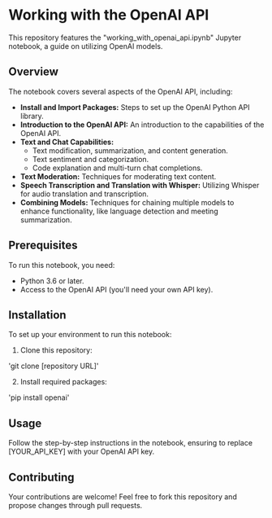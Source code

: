 # Working with the OpenAI API

This repository features the "working_with_openai_api.ipynb" Jupyter notebook, a guide on utilizing OpenAI models.

## Overview

The notebook covers several aspects of the OpenAI API, including:

* **Install and Import Packages:** Steps to set up the OpenAI Python API library.
* **Introduction to the OpenAI API:** An introduction to the capabilities of the OpenAI API.
* **Text and Chat Capabilities:**
  * Text modification, summarization, and content generation.
  * Text sentiment and categorization.
  * Code explanation and multi-turn chat completions.
* **Text Moderation:** Techniques for moderating text content.
* **Speech Transcription and Translation with Whisper:** Utilizing Whisper for audio translation and transcription.
* **Combining Models:** Techniques for chaining multiple models to enhance functionality, like language detection and meeting summarization.


## Prerequisites

To run this notebook, you need:
* Python 3.6 or later.
* Access to the OpenAI API (you'll need your own API key).

## Installation

To set up your environment to run this notebook:

1. Clone this repository:

'git clone [repository URL]'

2. Install required packages:

'pip install openai'

## Usage

Follow the step-by-step instructions in the notebook, ensuring to replace [YOUR_API_KEY] with your OpenAI API key.

## Contributing

Your contributions are welcome! Feel free to fork this repository and propose changes through pull requests.
